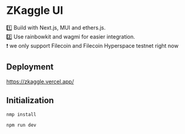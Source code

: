 # ZKaggle UI 

1️⃣ Build with Next.js, MUI and ethers.js. <br>
2️⃣ Use rainbowkit and wagmi for easier integration. <br>
❗️ we only support Filecoin and Filecoin Hyperspace testnet right now

## Deployment

https://zkaggle.vercel.app/ 

## Initialization

```bash
nmp install
```

```bash
npm run dev
```

